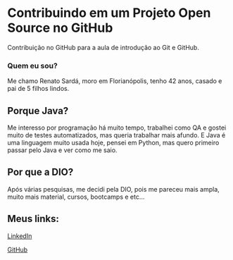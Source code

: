 
# Contribuindo em um Projeto Open Source no GitHub

Contribuição no GitHub para a aula de introdução ao Git e GitHub.

### Quem eu sou?

Me chamo Renato Sardá, moro em Florianópolis, tenho 42 anos, casado e  pai de 5 filhos lindos. 

## Porque Java?

Me interesso por programação há muito tempo, trabalhei como QA e gostei muito de testes automatizados, mas queria trabalhar mais afundo. E Java é uma linguagem muito usada hoje, pensei em Python, mas quero primeiro passar pelo Java e ver como me saio. 

## Por que a DIO?

Após várias pesquisas, me decidi pela DIO, pois me pareceu mais ampla, muito mais material, cursos, bootcamps e etc... 

## Meus links:

[LinkedIn](https://www.linkedin.com/in/renato-sard%C3%A1-b271b9173/)

[GitHub](https://github.com/renatosarda1981)